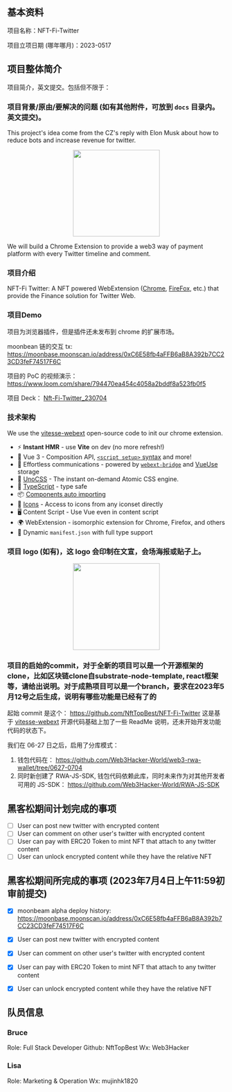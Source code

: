 ## 基本资料

项目名称：NFT-Fi-Twitter

项目立项日期 (哪年哪月)：2023-0517

## 项目整体简介

项目简介，英文提交。包括但不限于：

### 项目背景/原由/要解决的问题 (如有其他附件，可放到 `docs` 目录内。英文提交)。

This project's idea come from the CZ's reply with Elon Musk about how to reduce bots and increase revenue for twitter.
<p align="center">
<img width="200" src="./docs/cz-twitter.png"><br/>
</p>

We will build a Chrome Extension to provide a web3 way of payment platform with every Twitter timeline and comment.

### 项目介绍

NFT-Fi Twitter: A NFT powered WebExtension ([Chrome](https://developer.chrome.com/docs/extensions/reference/), [FireFox](https://addons.mozilla.org/en-US/developers/), etc.) that provide the Finance solution for Twitter Web.

### 项目Demo

项目为浏览器插件，但是插件还未发布到 chrome 的扩展市场。

moonbean 链的交互 tx: <https://moonbase.moonscan.io/address/0xC6E58fb4aFFB6aB8A392b7CC23CD3feF74517F6C>

项目的 PoC 的视频演示：<https://www.loom.com/share/794470ea454c4058a2bddf8a523fb0f5>

项目 Deck： [Nft-Fi-Twitter_230704](./docs/Nft-Fi-Twitter_230704.pptx)

### 技术架构

We use the [vitesse-webext](https://github.com/antfu/vitesse-webext) open-source code to init our chrome extension.

- ⚡️ **Instant HMR** - use **Vite** on dev (no more refresh!)
- 🥝 Vue 3 - Composition API, [`<script setup>` syntax](https://github.com/vuejs/rfcs/blob/master/active-rfcs/0040-script-setup.md) and more!
- 💬 Effortless communications - powered by [`webext-bridge`](https://github.com/antfu/webext-bridge) and [VueUse](https://github.com/antfu/vueuse) storage
- 🌈 [UnoCSS](https://github.com/unocss/unocss) - The instant on-demand Atomic CSS engine.
- 🦾 [TypeScript](https://www.typescriptlang.org/) - type safe
- 📦 [Components auto importing](./src/components)
- 🌟 [Icons](./src/components) - Access to icons from any iconset directly
- 🖥 Content Script - Use Vue even in content script
- 🌍 WebExtension - isomorphic extension for Chrome, Firefox, and others
- 📃 Dynamic `manifest.json` with full type support


### 项目 logo (如有)，这 logo 会印制在文宣，会场海报或贴子上。

<p align="center">
<img width="200" src="./docs/NFT-Fi-Twitter.png"><br/>
</p>

### 项目的启始的commit，对于全新的项目可以是一个开源框架的clone，比如区块链clone自substrate-node-template, react框架等，请给出说明。对于成熟项目可以是一个branch，要求在2023年5月12号之后生成，说明有哪些功能是已经有了的

起始 commit 是这个： https://github.com/NftTopBest/NFT-Fi-Twitter
这是基于 [vitesse-webext](https://github.com/antfu/vitesse-webext) 开源代码基础上加了一些 ReadMe 说明，还未开始开发功能代码的状态下。

我们在 06-27 日之后，启用了分库模式：

1. 钱包代码在： <https://github.com/Web3Hacker-World/web3-rwa-wallet/tree/0627-0704>
2. 同时新创建了 RWA-JS-SDK, 钱包代码依赖此库，同时未来作为对其他开发者可用的 JS-SDK： <https://github.com/Web3Hacker-World/RWA-JS-SDK>

## 黑客松期间计划完成的事项

- [ ] User can post new twitter with encrypted content
- [ ] User can comment on other user's twitter with encrypted content
- [ ] User can pay with ERC20 Token to mint NFT that attach to any twitter content
- [ ] User can unlock encrypted content while they have the relative NFT

## 黑客松期间所完成的事项 (2023年7月4日上午11:59初审前提交)

- [x] moonbeam alpha deploy history: https://moonbase.moonscan.io/address/0xC6E58fb4aFFB6aB8A392b7CC23CD3feF74517F6C
- [x] User can post new twitter with encrypted content
- [x] User can comment on other user's twitter with encrypted content
- [x] User can pay with ERC20 Token to mint NFT that attach to any twitter content
- [x] User can unlock encrypted content while they have the relative NFT


## 队员信息

### Bruce
Role: Full Stack Developer
Github: NftTopBest
Wx: Web3Hacker

### Lisa
Role: Marketing & Operation
Wx: mujinhk1820
